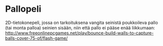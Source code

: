 # Pallopeli
2D-tietokonepeli, jossa on tarkoituksena vangita seinistä poukkoileva pallo (tai monta palloa) seinien sisään, niin että pallo ei pääse enää liikkumaan:
http://www.freeonlinepcgames.net/play/bounce-build-walls-to-capture-balls-cover-75-of/flash-game/

